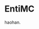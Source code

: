 
<!DOCTYPE html>
<html lang="vi-VN">
</html>
<head>
<title>BestFull</title>
</head>
<body>


<h1>EntiMC</h1>
<p>haohan.</p>
</body>
